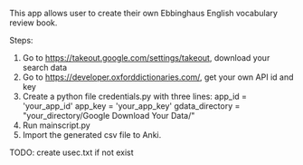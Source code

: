 This app allows user to create their own Ebbinghaus English vocabulary review book.

Steps:
1. Go to https://takeout.google.com/settings/takeout, download your search data
2. Go to https://developer.oxforddictionaries.com/, get your own API id and key
3. Create a python file credentials.py with three lines:
    app_id = 'your_app_id'
    app_key = 'your_app_key'
    gdata_directory = "your_directory/Google Download Your Data/"
4. Run mainscript.py
5. Import the generated csv file to Anki.

TODO:
create usec.txt if not exist

